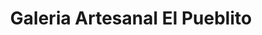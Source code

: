 ---
title: "Galeria Artesanal El Pueblito"
url: /la-paz/galeria-artesanal-el-pueblito/
shop: Andenken
---
